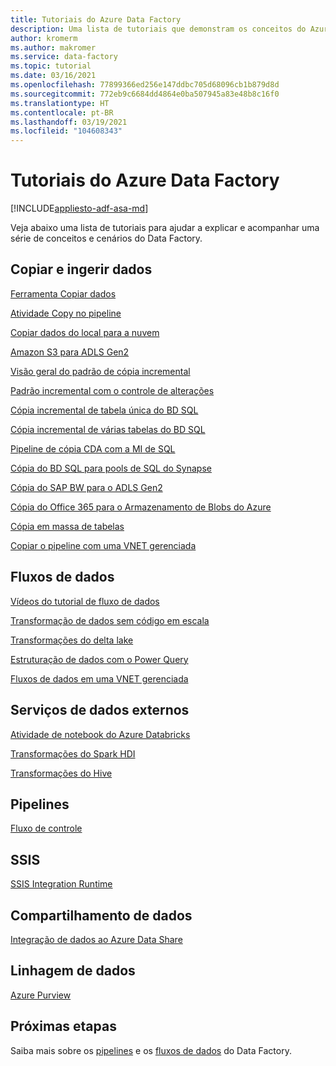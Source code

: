 ```yaml
---
title: Tutoriais do Azure Data Factory
description: Uma lista de tutoriais que demonstram os conceitos do Azure Data Factory
author: kromerm
ms.author: makromer
ms.service: data-factory
ms.topic: tutorial
ms.date: 03/16/2021
ms.openlocfilehash: 77899366ed256e147ddbc705d68096cb1b879d8d
ms.sourcegitcommit: 772eb9c6684dd4864e0ba507945a83e48b8c16f0
ms.translationtype: HT
ms.contentlocale: pt-BR
ms.lasthandoff: 03/19/2021
ms.locfileid: "104608343"
---
```

# <a name="azure-data-factory-tutorials"></a>Tutoriais do Azure Data Factory

[!INCLUDE[appliesto-adf-asa-md](includes/appliesto-adf-asa-md.md)]

Veja abaixo uma lista de tutoriais para ajudar a explicar e acompanhar uma série de conceitos e cenários do Data Factory.

## <a name="copy-and-ingest-data"></a>Copiar e ingerir dados

[Ferramenta Copiar dados](tutorial-copy-data-tool.md)

[Atividade Copy no pipeline](tutorial-copy-data-portal.md)

[Copiar dados do local para a nuvem](tutorial-hybrid-copy-data-tool.md)

[Amazon S3 para ADLS Gen2](load-azure-data-lake-storage-gen2.md)

[Visão geral do padrão de cópia incremental](tutorial-incremental-copy-overview.md)

[Padrão incremental com o controle de alterações](tutorial-incremental-copy-change-tracking-feature-portal.md)

[Cópia incremental de tabela única do BD SQL](tutorial-incremental-copy-portal.md)

[Cópia incremental de várias tabelas do BD SQL](tutorial-incremental-copy-multiple-tables-portal.md)

[Pipeline de cópia CDA com a MI de SQL](tutorial-incremental-copy-change-data-capture-feature-portal.md)

[Cópia do BD SQL para pools de SQL do Synapse](load-azure-sql-data-warehouse.md)

[Cópia do SAP BW para o ADLS Gen2](load-sap-bw-data.md)

[Cópia do Office 365 para o Armazenamento de Blobs do Azure](load-office-365-data.md)

[Cópia em massa de tabelas](tutorial-bulk-copy-portal.md)

[Copiar o pipeline com uma VNET gerenciada](tutorial-copy-data-portal-private.md)

## <a name="data-flows"></a>Fluxos de dados

[Vídeos do tutorial de fluxo de dados](data-flow-tutorials.md)

[Transformação de dados sem código em escala](tutorial-data-flow.md)

[Transformações do delta lake](tutorial-data-flow-delta-lake.md)

[Estruturação de dados com o Power Query](wrangling-tutorial.md)

[Fluxos de dados em uma VNET gerenciada](tutorial-data-flow-private.md)

## <a name="external-data-services"></a>Serviços de dados externos

[Atividade de notebook do Azure Databricks](transform-data-using-databricks-notebook.md)

[Transformações do Spark HDI](tutorial-transform-data-spark-portal.md)

[Transformações do Hive](tutorial-transform-data-hive-virtual-network-portal.md)

## <a name="pipelines"></a>Pipelines

[Fluxo de controle](tutorial-control-flow-portal.md)

## <a name="ssis"></a>SSIS

[SSIS Integration Runtime](tutorial-deploy-ssis-packages-azure.md)

## <a name="data-share"></a>Compartilhamento de dados

[Integração de dados ao Azure Data Share](lab-data-flow-data-share.md)

## <a name="data-lineage"></a>Linhagem de dados

[Azure Purview](turorial-push-lineage-to-purview.md)

## <a name="next-steps"></a>Próximas etapas
Saiba mais sobre os [pipelines](concepts-pipelines-activities.md) e os [fluxos de dados](concepts-data-flow-overview.md) do Data Factory.
